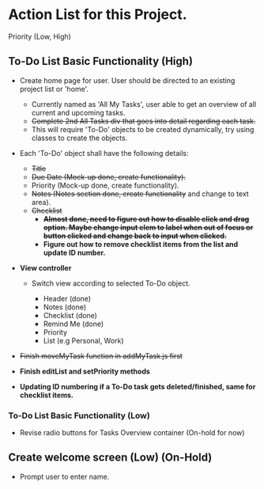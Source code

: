 # Action List for this Project.

Priority (Low, High)

## To-Do List Basic Functionality (High)
- Create home page for user. User should be directed to an existing project list or 'home'.
    - Currently named as 'All My Tasks', user able to get an overview of all current and upcoming tasks.
    - ~~Complete 2nd All Tasks div that goes into detail regarding each task.~~
    - This will require 'To-Do' objects to be created dynamically, try using classes to create the objects.

- Each 'To-Do' object shall have the following details:
    - ~~Title~~
    - ~~Due Date (Mock-up done, create functionality).~~
    - Priority (Mock-up done, create functionality).
    - ~~Notes (Notes section done, create functionality~~ and change to text area).
    - ~~Checklist~~
        - **~~Almost done, need to figure out how to disable click and drag option. Maybe change input elem to label when out of focus or button clicked and change back to input when clicked.~~**
        - **Figure out how to remove checklist items from the list and update ID number.**

- **View controller**
    - Switch view according to selected To-Do object.
        
        - Header (done)
        - Notes (done)
        - Checklist (done)
        - Remind Me (done)
        - Priority
        - List (e.g Personal, Work)

- ~~Finish moveMyTask function in addMyTask.js first~~
- **Finish editList and setPriority methods**
- **Updating ID numbering if a To-Do task gets deleted/finished, same for checklist items.**




### To-Do List Basic Functionality (Low)
- Revise radio buttons for Tasks Overview container (On-hold for now)


## Create welcome screen (Low) (On-Hold)
- Prompt user to enter name.